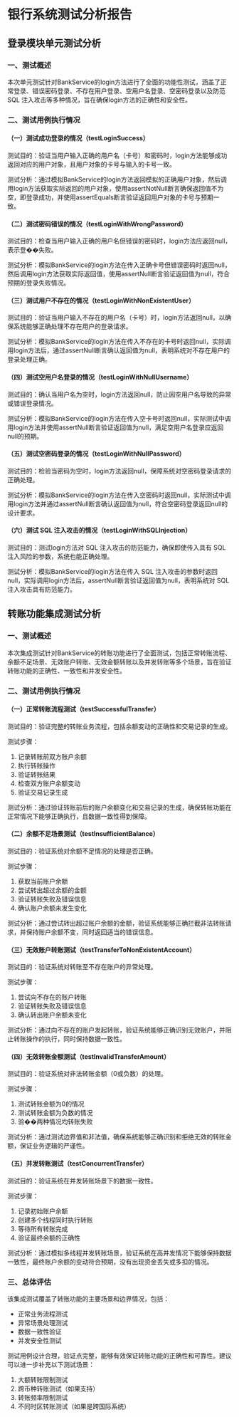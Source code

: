 # 银行系统测试分析报告

## 登录模块单元测试分析

### 一、测试概述

本次单元测试针对BankService的login方法进行了全面的功能性测试，涵盖了正常登录、错误密码登录、不存在用户登录、空用户名登录、空密码登录以及防范 SQL 注入攻击等多种情况，旨在确保login方法的正确性和安全性。

### 二、测试用例执行情况

#### （一）测试成功登录的情况（testLoginSuccess）

测试目的：验证当用户输入正确的用户名（卡号）和密码时，login方法能够成功返回对应的用户对象，且用户对象的卡号与输入的卡号一致。

测试分析：通过模拟BankService的login方法返回模拟的正确用户对象，然后调用login方法获取实际返回的用户对象，使用assertNotNull断言确保返回值不为空，即登录成功，并使用assertEquals断言验证返回用户对象的卡号与预期一致。

#### （二）测试密码错误的情况（testLoginWithWrongPassword）

测试目的：检查当用户输入正确的用户名但错误的密码时，login方法应返回null，表示登��失败。

测试分析：模拟BankService的login方法在传入正确卡号但错误密码时返回null，然后调用login方法获取实际返回值，使用assertNull断言验证返回值为null，符合预期的登录失败情况。

#### （三）测试用户不存在的情况（testLoginWithNonExistentUser）

测试目的：验证当用户输入不存在的用户名（卡号）时，login方法返回null，以确保系统能够正确处理不存在用户的登录请求。

测试分析：模拟BankService的login方法在传入不存在的卡号时返回null，实际调用login方法后，通过assertNull断言确认返回值为null，表明系统对不存在用户的登录处理正确。

#### （四）测试空用户名登录的情况（testLoginWithNullUsername）

测试目的：确认当用户名为空时，login方法返回null，防止因空用户名导致的异常或错误登录情况。

测试分析：模拟BankService的login方法在传入空卡号时返回null，实际测试中调用login方法并使用assertNull断言验证返回值为null，满足空用户名登录应返回null的预期。

#### （五）测试空密码登录的情况（testLoginWithNullPassword）

测试目的：检验当密码为空时，login方法返回null，保障系统对空密码登录请求的正确处理。

测试分析：模拟BankService的login方法在传入空密码时返回null，实际测试中调用login方法并通过assertNull断言确认返回值为null，符合空密码登录返回null的设计要求。

#### （六）测试 SQL 注入攻击的情况（testLoginWithSQLInjection）

测试目的：测试login方法对 SQL 注入攻击的防范能力，确保即使传入具有 SQL 注入风险的参数，系统也能正确处理。

测试分析：模拟BankService的login方法在传入 SQL 注入攻击的参数时返回null，实际调用login方法后，assertNull断言验证返回值为null，表明系统对 SQL 注入攻击具有防范能力。

## 转账功能集成测试分析

### 一、测试概述

本次集成测试针对BankService的转账功能进行了全面测试，包括正常转账流程、余额不足场景、无效账户转账、无效金额转账以及并发转账等多个场景，旨在验证转账功能的正确性、一致性和并发安全性。

### 二、测试用例执行情况

#### （一）正常转账流程测试（testSuccessfulTransfer）

测试目的：验证完整的转账业务流程，包括余额变动的正确性和交易记录的生成。

测试步骤：
1. 记录转账前双方账户余额
2. 执行转账操作
3. 验证转账结果
4. 检查双方账户余额变动
5. 验证交易记录生成

测试分析：通过验证转账前后的账户余额变化和交易记录的生成，确保转账功能在正常情况下能够正确执行，且数据一致性得到保障。

#### （二）余额不足场景测试（testInsufficientBalance）

测试目的：验证系统对余额不足情况的处理是否正确。

测试步骤：
1. 获取当前账户余额
2. 尝试转出超过余额的金额
3. 验证转账失败及错误信息
4. 确认账户余额未发生变化

测试分析：通过尝试转出超过账户余额的金额，验证系统能够正确拦截非法转账请求，并保持账户余额不变，同时返回适当的错误信息。

#### （三）无效账户转账测试（testTransferToNonExistentAccount）

测试目的：验证系统对转账至不存在账户的异常处理。

测试步骤：
1. 尝试向不存在的账户转账
2. 验证转账失败及错误信息
3. 确认转出账户余额未变化

测试分析：通过向不存在的账户发起转账，验证系统能够正确识别无效账户，并阻止转账操作的执行，同时保持数据一致性。

#### （四）无效转账金额测试（testInvalidTransferAmount）

测试目的：验证系统对非法转账金额（0或负数）的处理。

测试步骤：
1. 测试转账金额为0的情况
2. 测试转账金额为负数的情况
3. 验��两种情况均转账失败

测试分析：通过测试边界值和非法值，确保系统能够正确识别和拒绝无效的转账金额，保证业务逻辑的严谨性。

#### （五）并发转账测试（testConcurrentTransfer）

测试目的：验证系统在并发转账场景下的数据一致性。

测试步骤：
1. 记录初始账户余额
2. 创建多个线程同时执行转账
3. 等待所有转账完成
4. 验证最终余额的正确性

测试分析：通过模拟多线程并发转账场景，验证系统在高并发情况下能够保持数据一致性，最终账户余额的变动符合预期，没有出现资金丢失或多扣的情况。

### 三、总体评估

该集成测试覆盖了转账功能的主要场景和边界情况，包括：
- 正常业务流程测试
- 异常场景处理测试
- 数据一致性验证
- 并发安全性测试

测试用例设计合理，验证点完整，能够有效保证转账功能的正确性和可靠性。建议可以进一步补充以下测试场景：
1. 大额转账限制测试
2. 跨币种转账测试（如果支持）
3. 转账频率限制测试
4. 不同时区转账测试（如果是跨国际系统） 